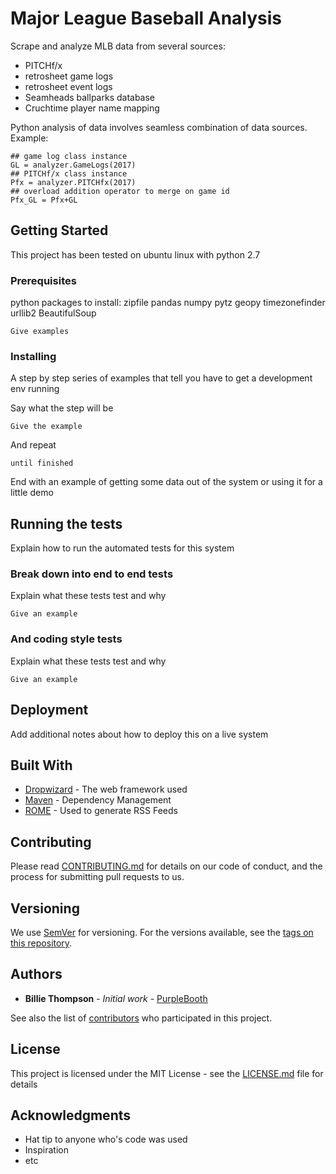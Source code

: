 # Major League Baseball Analysis

Scrape and analyze MLB data from several sources:
* PITCHf/x
* retrosheet game logs
* retrosheet event logs
* Seamheads ballparks database
* Cruchtime player name mapping

Python analysis of data involves seamless combination of data sources. 
Example:
```
## game log class instance
GL = analyzer.GameLogs(2017)
## PITCHf/x class instance
Pfx = analyzer.PITCHfx(2017)
## overload addition operator to merge on game id
Pfx_GL = Pfx+GL
```

## Getting Started

This project has been tested on ubuntu linux with python 2.7

### Prerequisites

python packages to install:
zipfile
pandas
numpy
pytz 
geopy 
timezonefinder
urllib2
BeautifulSoup

```
Give examples
```

### Installing

A step by step series of examples that tell you have to get a development env running

Say what the step will be

```
Give the example
```

And repeat

```
until finished
```

End with an example of getting some data out of the system or using it for a little demo

## Running the tests

Explain how to run the automated tests for this system

### Break down into end to end tests

Explain what these tests test and why

```
Give an example
```

### And coding style tests

Explain what these tests test and why

```
Give an example
```

## Deployment

Add additional notes about how to deploy this on a live system

## Built With

* [Dropwizard](http://www.dropwizard.io/1.0.2/docs/) - The web framework used
* [Maven](https://maven.apache.org/) - Dependency Management
* [ROME](https://rometools.github.io/rome/) - Used to generate RSS Feeds

## Contributing

Please read [CONTRIBUTING.md](https://gist.github.com/PurpleBooth/b24679402957c63ec426) for details on our code of conduct, and the process for submitting pull requests to us.

## Versioning

We use [SemVer](http://semver.org/) for versioning. For the versions available, see the [tags on this repository](https://github.com/your/project/tags). 

## Authors

* **Billie Thompson** - *Initial work* - [PurpleBooth](https://github.com/PurpleBooth)

See also the list of [contributors](https://github.com/your/project/contributors) who participated in this project.

## License

This project is licensed under the MIT License - see the [LICENSE.md](LICENSE.md) file for details

## Acknowledgments

* Hat tip to anyone who's code was used
* Inspiration
* etc
